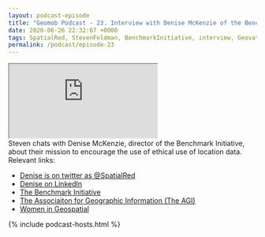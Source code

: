 ```yaml
--- 
layout: podcast-episode
title: "Geomob Podcast - 23. Interview with Denise McKenzie of the Benchmark Initiative"
date: 2020-06-26 22:32:67 +0000
tags: SpatialRed, StevenFeldman, BenchmarkInitiative, interview, Geovation, womeningeospatial, agi
permalink: /podcast/episode-23
---
```


<iframe class="castos-iframe-player" src="https://5e2e9055a029d5-78101471.castos.com/player/208365"></iframe>

<div class="pt20">
Steven chats with Denise McKenzie, director of the Benchmark Initiative, about their mission to encourage the use of ethical use of location data.
</div>

<div class="pt20">
  Relevant links:
  <ul>
    <li class="pt10"><a href="https://twitter.com/SpatialRed">Denise is on twitter as @SpatialRed</a></li>
    <li class="pt10"><a href="https://www.linkedin.com/in/denisemckenzie/">Denise on LinkedIn</a></li>
    <li class="pt10"><a href="https://benchmarkinitiative.com">The Benchmark Initiative</a></li>
    <li class="pt10"><a href="https://www.agi.org.uk">The Associaiton for Geographic Information (The AGI)</a></li>
    <li class="pt10"><a href="https://www.womeningeospatial.org">Women in Geospatial</a></li>
  </ul>
</div>

{% include podcast-hosts.html %}













